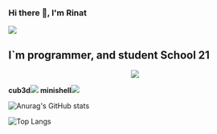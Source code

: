 ### Hi there :wave:, I'm Rinat
![](https://komarev.com/ghpvc/?username=irn271)
## I`m programmer, and student School 21

<p align="center">
  <a href="https://profile.intra.42.fr/">
    <img src="https://badge42.herokuapp.com/api/stats/hviva?darkmode=true"/>
  </a>
</p>
<p align="left">
      <b>cub3d</b><img src="https://badge42.herokuapp.com/api/project/hviva/cub3d"/>
      <b>minishell</b><img src="https://badge42.herokuapp.com/api/project/hviva/minishell"/>
</p>

<div>


![Anurag's GitHub stats](https://github-readme-stats.vercel.app/api?username=irn271)



![Top Langs](https://github-readme-stats.vercel.app/api/top-langs/?username=irn271&layout=compact&hide=Objective-C,Roff,Makefile&langs_count=6)


</div>
